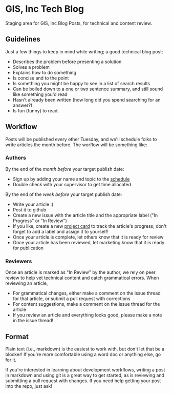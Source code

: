 # GIS, Inc Tech Blog
Staging area for GIS, Inc Blog Posts, for technical and content review.

## Guidelines
Just a few things to keep in mind while writing; a good technical blog post:

* Describes the problem before presenting a solution 
* Solves a problem 
* Explains how to do something 
* Is concise and to the point 
* Is something you might be happy to see in a list of search results 
* Can be boiled down to a one or two sentence summary, and still sound like something you'd read 
* Hasn't already been written (how long did you spend searching for an answer?) 
* Is fun (funny) to read.

## Workflow
Posts will be published every other Tuesday, and we'll schedule folks to write articles the month before.  The worflow will be something like:

### Authors
By the end of the *month before* your target publish date:

* Sign up by adding your name and topic to the [schedule](https://gisinc.sharepoint.com/sites/techblog/_layouts/15/WopiFrame.aspx?sourcedoc=%7B0400897D-54DE-47E4-A253-F6A64DF244C0%7D&file=Topics%20and%20Schedule.xlsx&action=default&IsList=1&ListId=%7BFE5A177B-935B-421B-A744-33C3AA803889%7D&ListItemId=1)
* Double check with your supervisor to get time allocated

By the end of the *week before* your target publish date:

* Write your article :)
* Post it to github
* Create a new issue with the article title and the appropriate label ("In Progress" or "In Review")
* If you like, create a new [project card](https://github.com/gisinc/tech-blog/projects/1) to track the article's progress; don't forget to add a label and assign it to yourself!
* Once your article is complete, let others know that it is ready for review
* Once your article has been reviewed, let marketing know that it is ready for publication

### Reviewers

Once an article is marked as "In Review" by the author, we rely on peer review to help vet technical content and catch grammatical errors.  When reviewing an article,

* For grammatical changes, either make a comment on the issue thread for that article, or submit a pull request with corrections
* For content suggestions, make a comment on the issue thread for the article
* If you review an article and everything looks good, please make a note in the issue thread!

## Format
Plain text (i.e., markdown) is the easiest to work with, but don't let that be a blocker!  If you're more comfortable using a word doc or anything else, go for it.

If you're interested in learning about development workflows, writing a post in markdown and using git is a great way to get started, as is reviewing and submitting a pull request with changes.  If you need help getting your post into the repo, just ask!

